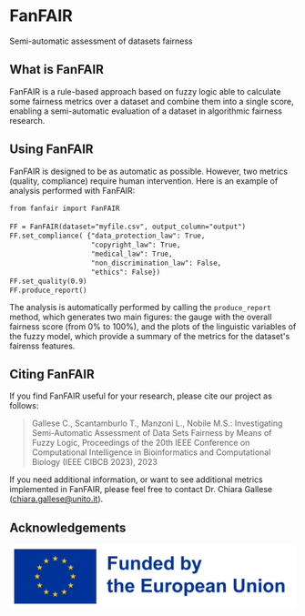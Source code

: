 # FanFAIR
Semi-automatic assessment of datasets fairness

## What is FanFAIR
FanFAIR is a rule-based approach based on fuzzy logic able to calculate some fairness metrics over a dataset and combine them into a single score, enabling a semi-automatic evaluation of a dataset in algorithmic fairness research.

## Using FanFAIR
FanFAIR is designed to be as automatic as possible. However, two metrics (quality, compliance) require human intervention. Here is an example of analysis performed with FanFAIR:

```
from fanfair import FanFAIR

FF = FanFAIR(dataset="myfile.csv", output_column="output")
FF.set_compliance( {"data_protection_law": True,
                    "copyright_law": True,
                    "medical_law": True,
                    "non_discrimination_law": False,
                    "ethics": False})
FF.set_quality(0.9)
FF.produce_report()
```

The analysis is automatically performed by calling the ```produce_report``` method, which generates two main figures: the gauge with the overall fairness score (from 0% to 100%), and the plots of the linguistic variables of the fuzzy model, which provide a summary of the metrics for the dataset's fairenss features.


## Citing FanFAIR 
If you find FanFAIR useful for your research, please cite our project as follows:

> Gallese C., Scantamburlo T., Manzoni L., Nobile M.S.: Investigating Semi-Automatic Assessment of Data Sets Fairness by Means of Fuzzy Logic, Proceedings of the 20th IEEE Conference on Computational Intelligence in Bioinformatics and Computational Biology (IEEE CIBCB 2023), 2023 

If you need additional information, or want to see additional metrics implemented in FanFAIR, please feel free to contact Dr. Chiara Gallese (chiara.gallese@unito.it). 

## Acknowledgements
![FanFAIR is funded by the European Union](assets/EN_FundedbytheEU_RGB_POS.png)
